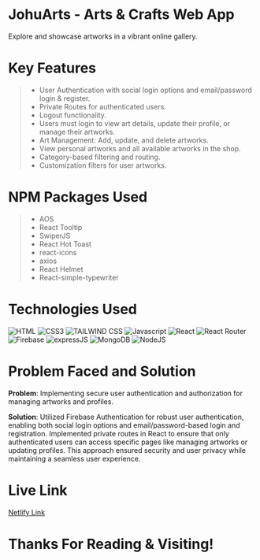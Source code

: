 # JohuArts - Arts & Crafts Web App

<p>Explore and showcase artworks in a vibrant online gallery.</p>

# Key Features

> - User Authentication with social login options and email/password login & register.
> - Private Routes for authenticated users.
> - Logout functionality.
> - Users must login to view art details, update their profile, or manage their artworks.
> - Art Management: Add, update, and delete artworks.
> - View personal artworks and all available artworks in the shop.
> - Category-based filtering and routing.
> - Customization filters for user artworks.

# NPM Packages Used

> - AOS
> - React Tooltip
> - SwiperJS
> - React Hot Toast
> - react-icons
> - axios
> - React Helmet
> - React-simple-typewriter

# Technologies Used

![HTML](https://img.shields.io/badge/HTML5-E34F26?style=for-the-badge&logo=html5&logoColor=white)
![CSS3](https://img.shields.io/badge/CSS3-1572B6?style=for-the-badge&logo=css3&logoColor=white)
![TAILWIND CSS](https://img.shields.io/badge/TAILWINDCSS-37B6F1?style=for-the-badge&logo=tailwindcss&logoColor=white)
![Javascript](https://img.shields.io/badge/Javascript-F0DB4F?style=for-the-badge&labelColor=black&logo=javascript&logoColor=F0DB4F)
![React](https://img.shields.io/badge/REACT-37B6F1?style=for-the-badge&logo=react&logoColor=white)
![React Router](https://img.shields.io/badge/REACT%20ROUTER-red?style=for-the-badge&logo=react-router&logoColor=white)
![Firebase](https://img.shields.io/badge/FIREBASE-yellow?style=for-the-badge&logo=firebase&logoColor=white)
![expressJS](https://img.shields.io/badge/EXPRESS-3C873A?style=for-the-badge&logo=express&logoColor=white)
![MongoDB](https://img.shields.io/badge/MONGODB-4DB33D?style=for-the-badge&logo=mongodb&logoColor=white)
![NodeJS](https://img.shields.io/badge/NODEJS-3C873A?style=for-the-badge&logo=nodedotjs&logoColor=white)

# Problem Faced and Solution

**Problem**: Implementing secure user authentication and authorization for managing artworks and profiles.

**Solution**: Utilized Firebase Authentication for robust user authentication, enabling both social login options and email/password-based login and registration. Implemented private routes in React to ensure that only authenticated users can access specific pages like managing artworks or updating profiles. This approach ensured security and user privacy while maintaining a seamless user experience.

# Live Link

[Netlify Link](https://johuarts.netlify.app/)

# Thanks For Reading & Visiting!
